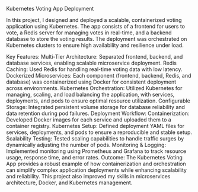 Kubernetes Voting App Deployment

In this project, I designed and deployed a scalable, containerized voting application using Kubernetes. The app consists of a frontend for users to vote, a Redis server for managing votes in real-time, and a backend database to store the voting results. The deployment was orchestrated on Kubernetes clusters to ensure high availability and resilience under load.

Key Features:
Multi-Tier Architecture: Separated frontend, backend, and database services, enabling scalable microservice deployment.
Redis Caching: Used Redis for handling real-time voting data with low latency.
Dockerized Microservices: Each component (frontend, backend, Redis, and database) was containerized using Docker for consistent deployment across environments.
Kubernetes Orchestration: Utilized Kubernetes for managing, scaling, and load balancing the application, with services, deployments, and pods to ensure optimal resource utilization.
Configurable Storage: Integrated persistent volume storage for database reliability and data retention during pod failures.
Deployment Workflow:
Containerization: Developed Docker images for each service and uploaded them to a container registry.
Kubernetes Setup: Defined deployment YAML files for services, deployments, and pods to ensure a reproducible and stable setup.
Scalability Testing: Tested scaling capabilities to handle traffic surges by dynamically adjusting the number of pods.
Monitoring & Logging: Implemented monitoring using Prometheus and Grafana to track resource usage, response time, and error rates.
Outcome:
The Kubernetes Voting App provides a robust example of how containerization and orchestration can simplify complex application deployments while enhancing scalability and reliability. This project also improved my skills in microservices architecture, Docker, and Kubernetes management.
